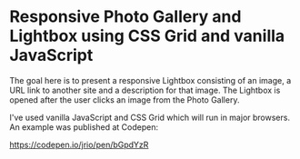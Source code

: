 # Responsive Photo Gallery and Lightbox using CSS Grid and vanilla JavaScript

The goal here is to present a responsive Lightbox consisting of an image, a URL link to another site and a description for that image. The Lightbox is opened after the user clicks  an image from the Photo Gallery.

I've used vanilla JavaScript and CSS Grid which will run in major browsers. An example was published at Codepen:

https://codepen.io/jrio/pen/bGpdYzR
